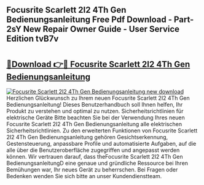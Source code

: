 ## Focusrite Scarlett 2I2 4Th Gen Bedienungsanleitung Free Pdf Download - Part-2sY New Repair Owner Guide - User Service Edition tvB7v

# <h2><a href="http://df0zrkb.blite.top/?on=Focusrite+Scarlett+2I2+4Th+Gen+Bedienungsanleitung">🔗Download 👉🔴 Focusrite Scarlett 2I2 4Th Gen Bedienungsanleitung</a></h2>

[![Focusrite Scarlett 2I2 4Th Gen Bedienungsanleitung new download](https://i.imgur.com/lujVjoI.png)](http://df0zrkb.blite.top/?on=Focusrite+Scarlett+2I2+4Th+Gen+Bedienungsanleitung)
Herzlichen Glückwunsch zu Ihrem neuen Focusrite Scarlett 2I2 4Th Gen Bedienungsanleitung! Dieses Benutzerhandbuch soll Ihnen helfen, Ihr Produkt zu verstehen und optimal zu nutzen. Sicherheitsrichtlinien für elektrische Geräte Bitte beachten Sie bei der Verwendung Ihres neuen Focusrite Scarlett 2I2 4Th Gen Bedienungsanleitung alle elektrischen Sicherheitsrichtlinien. Zu den erweiterten Funktionen von Focusrite Scarlett 2I2 4Th Gen Bedienungsanleitung gehören Gesichtserkennung, Gestensteuerung, anpassbare Profile und automatisierte Aufgaben, auf die alle über die Benutzeroberfläche zugegriffen und angepasst werden können. Wir vertrauen darauf, dass theFocusrite Scarlett 2I2 4Th Gen BedienungsanleitungD eine genaue und gründliche Ressource bei Ihren Bemühungen war, Ihr neues Gerät zu beherrschen. Bei Fragen oder Bedenken wenden Sie sich bitte an unser Kundendienstteam.
